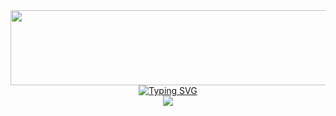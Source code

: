 <div align="center">
<a href="https://github.com/devxb/gitanimals">
  <img
    src="https://render.gitanimals.org/lines/ks00919"
    width="1000"
    height="120"
  />
</a>
  <a href="https://git.io/typing-svg"><img src="https://readme-typing-svg.demolab.com?font=Fira+Code&pause=1000&color=14213D&random=false&width=435&lines=Hi!+I'm+Minju+Kim+%3A)" alt="Typing SVG" /></a>
  <div>
  </a>
  <img
    src="https://github-readme-stats.vercel.app/api?username=ks00919&show_icons=true&theme=graywhite"
  />
</div>
</div>

